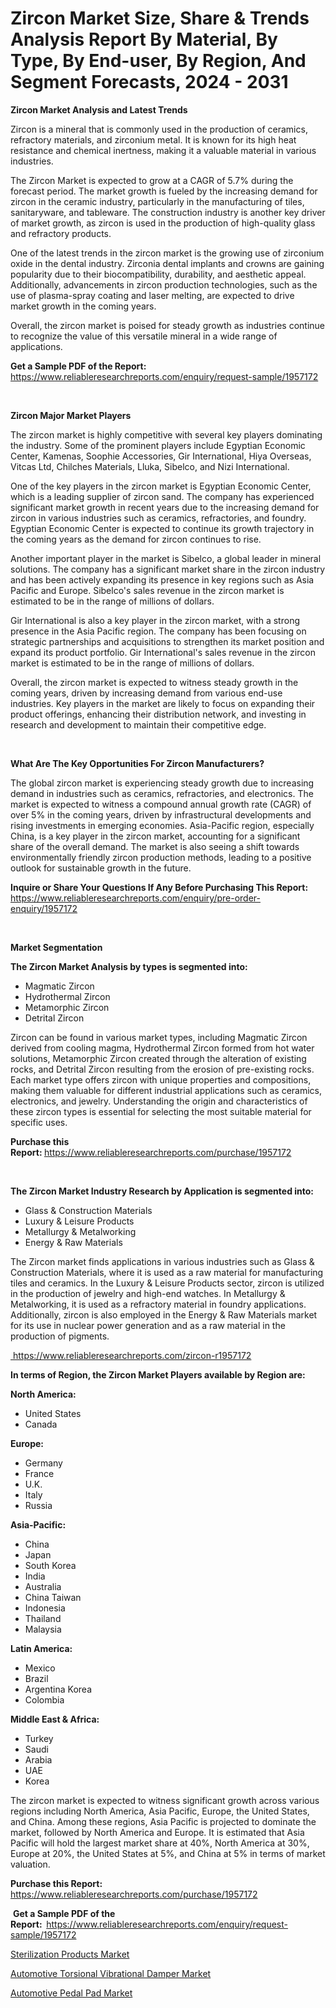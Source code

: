 <p><h1>Zircon Market Size, Share & Trends Analysis Report By Material, By Type, By End-user, By Region, And Segment Forecasts, 2024 - 2031</h1></p><p><strong>Zircon Market Analysis and Latest Trends</strong></p>
<p><p>Zircon is a mineral that is commonly used in the production of ceramics, refractory materials, and zirconium metal. It is known for its high heat resistance and chemical inertness, making it a valuable material in various industries.</p><p>The Zircon Market is expected to grow at a CAGR of 5.7% during the forecast period. The market growth is fueled by the increasing demand for zircon in the ceramic industry, particularly in the manufacturing of tiles, sanitaryware, and tableware. The construction industry is another key driver of market growth, as zircon is used in the production of high-quality glass and refractory products.</p><p>One of the latest trends in the zircon market is the growing use of zirconium oxide in the dental industry. Zirconia dental implants and crowns are gaining popularity due to their biocompatibility, durability, and aesthetic appeal. Additionally, advancements in zircon production technologies, such as the use of plasma-spray coating and laser melting, are expected to drive market growth in the coming years.</p><p>Overall, the zircon market is poised for steady growth as industries continue to recognize the value of this versatile mineral in a wide range of applications.</p></p>
<p><strong>Get a Sample PDF of the Report:&nbsp;</strong> <a href="https://www.reliableresearchreports.com/enquiry/request-sample/1957172">https://www.reliableresearchreports.com/enquiry/request-sample/1957172</a></p>
<p>&nbsp;</p>
<p><strong>Zircon Major Market Players</strong></p>
<p><p>The zircon market is highly competitive with several key players dominating the industry. Some of the prominent players include Egyptian Economic Center, Kamenas, Soophie Accessories, Gir International, Hiya Overseas, Vitcas Ltd, Chilches Materials, Lluka, Sibelco, and Nizi International.</p><p>One of the key players in the zircon market is Egyptian Economic Center, which is a leading supplier of zircon sand. The company has experienced significant market growth in recent years due to the increasing demand for zircon in various industries such as ceramics, refractories, and foundry. Egyptian Economic Center is expected to continue its growth trajectory in the coming years as the demand for zircon continues to rise.</p><p>Another important player in the market is Sibelco, a global leader in mineral solutions. The company has a significant market share in the zircon industry and has been actively expanding its presence in key regions such as Asia Pacific and Europe. Sibelco's sales revenue in the zircon market is estimated to be in the range of millions of dollars.</p><p>Gir International is also a key player in the zircon market, with a strong presence in the Asia Pacific region. The company has been focusing on strategic partnerships and acquisitions to strengthen its market position and expand its product portfolio. Gir International's sales revenue in the zircon market is estimated to be in the range of millions of dollars.</p><p>Overall, the zircon market is expected to witness steady growth in the coming years, driven by increasing demand from various end-use industries. Key players in the market are likely to focus on expanding their product offerings, enhancing their distribution network, and investing in research and development to maintain their competitive edge.</p></p>
<p>&nbsp;</p>
<p><strong>What Are The Key Opportunities For Zircon Manufacturers?</strong></p>
<p><p>The global zircon market is experiencing steady growth due to increasing demand in industries such as ceramics, refractories, and electronics. The market is expected to witness a compound annual growth rate (CAGR) of over 5% in the coming years, driven by infrastructural developments and rising investments in emerging economies. Asia-Pacific region, especially China, is a key player in the zircon market, accounting for a significant share of the overall demand. The market is also seeing a shift towards environmentally friendly zircon production methods, leading to a positive outlook for sustainable growth in the future.</p></p>
<p><strong>Inquire or Share Your Questions If Any Before Purchasing This Report:</strong> <a href="https://www.reliableresearchreports.com/enquiry/pre-order-enquiry/1957172">https://www.reliableresearchreports.com/enquiry/pre-order-enquiry/1957172</a></p>
<p>&nbsp;</p>
<p><strong>Market Segmentation</strong></p>
<p><strong>The Zircon Market Analysis by types is segmented into:</strong></p>
<p><ul><li>Magmatic Zircon</li><li>Hydrothermal Zircon</li><li>Metamorphic Zircon</li><li>Detrital Zircon</li></ul></p>
<p><p>Zircon can be found in various market types, including Magmatic Zircon derived from cooling magma, Hydrothermal Zircon formed from hot water solutions, Metamorphic Zircon created through the alteration of existing rocks, and Detrital Zircon resulting from the erosion of pre-existing rocks. Each market type offers zircon with unique properties and compositions, making them valuable for different industrial applications such as ceramics, electronics, and jewelry. Understanding the origin and characteristics of these zircon types is essential for selecting the most suitable material for specific uses.</p></p>
<p><strong>Purchase this Report:&nbsp;</strong><a href="https://www.reliableresearchreports.com/purchase/1957172">https://www.reliableresearchreports.com/purchase/1957172</a></p>
<p>&nbsp;</p>
<p><strong>The Zircon Market Industry Research by Application is segmented into:</strong></p>
<p><ul><li>Glass & Construction Materials</li><li>Luxury & Leisure Products</li><li>Metallurgy & Metalworking</li><li>Energy & Raw Materials</li></ul></p>
<p><p>The Zircon market finds applications in various industries such as Glass & Construction Materials, where it is used as a raw material for manufacturing tiles and ceramics. In the Luxury & Leisure Products sector, zircon is utilized in the production of jewelry and high-end watches. In Metallurgy & Metalworking, it is used as a refractory material in foundry applications. Additionally, zircon is also employed in the Energy & Raw Materials market for its use in nuclear power generation and as a raw material in the production of pigments.</p></p>
<p><a href="https://www.reliableresearchreports.com/zircon-r1957172">&nbsp;https://www.reliableresearchreports.com/zircon-r1957172</a></p>
<p><strong>In terms of Region, the Zircon Market Players available by Region are:</strong></p>
<p>
    <p> <strong> North America: </strong>
        <ul>
            <li>United States</li>
            <li>Canada</li>
        </ul>
        </p> 
    <p> <strong> Europe: </strong>
        <ul>
            <li>Germany</li>
            <li>France</li>
            <li>U.K.</li>
            <li>Italy</li>
            <li>Russia</li>
        </ul>
        </p> 
    <p> <strong> Asia-Pacific: </strong>
        <ul>
            <li>China</li>
            <li>Japan</li>
            <li>South Korea</li>
            <li>India</li>
            <li>Australia</li>
            <li>China Taiwan</li>
            <li>Indonesia</li>
            <li>Thailand</li>
            <li>Malaysia</li>
        </ul>
        </p> 
    <p> <strong> Latin America: </strong>
        <ul>
            <li>Mexico</li>
            <li>Brazil</li>
            <li>Argentina Korea</li>
            <li>Colombia</li>
        </ul>
        </p> 
    <p> <strong> Middle East & Africa: </strong>
        <ul>
            <li>Turkey</li>
            <li>Saudi</li>
            <li>Arabia</li>
            <li>UAE</li>
            <li>Korea</li>
        </ul>
    </p>
    </p>
<p><p>The zircon market is expected to witness significant growth across various regions including North America, Asia Pacific, Europe, the United States, and China. Among these regions, Asia Pacific is projected to dominate the market, followed by North America and Europe. It is estimated that Asia Pacific will hold the largest market share at 40%, North America at 30%, Europe at 20%, the United States at 5%, and China at 5% in terms of market valuation.</p></p>
<p><strong>Purchase this Report: </strong><a href="https://www.reliableresearchreports.com/purchase/1957172">https://www.reliableresearchreports.com/purchase/1957172</a></p>
<p>&nbsp;<strong>Get a Sample PDF of the Report:&nbsp;&nbsp;</strong><a href="https://www.reliableresearchreports.com/enquiry/request-sample/1957172">https://www.reliableresearchreports.com/enquiry/request-sample/1957172</a></p>
<p><strong></strong></p>
<p><p><a href="https://view.publitas.com/reportprime-1/global-sterilization-products-market-size-is-expected-to-experience-a-cagr-of-13-7-through-2024-2031-according-to-industry-projections/">Sterilization Products Market</a></p><p><a href="https://github.com/AnnChovey2023/Market-Research-Report-List-1/blob/main/automotive-torsional-vibrational-damper-market.md">Automotive Torsional Vibrational Damper Market</a></p><p><a href="https://github.com/yadanielu/Market-Research-Report-List-1/blob/main/automotive-pedal-pad-market.md">Automotive Pedal Pad Market</a></p></p>